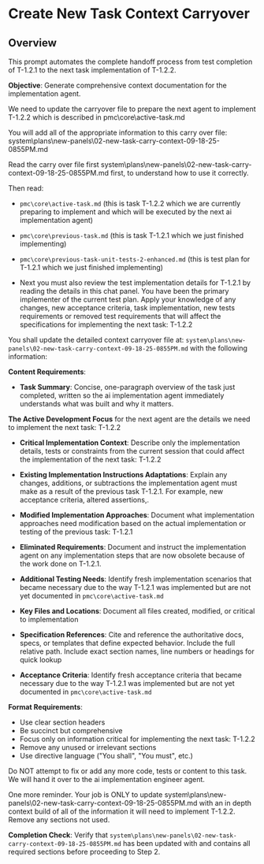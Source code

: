 # Create New Task Context Carryover

## Overview
This prompt automates the complete handoff process from test completion of T-1.2.1 to the next task implementation of T-1.2.2.

**Objective**: Generate comprehensive context documentation for the implementation agent.

We need to update the carryover file to prepare the next agent to implement T-1.2.2 which is described in pmc\core\active-task.md

You will add all of the appropriate information to this carry over file:
system\plans\new-panels\02-new-task-carry-context-09-18-25-0855PM.md

Read the carry over file first system\plans\new-panels\02-new-task-carry-context-09-18-25-0855PM.md first, to understand how to use it correctly.

Then read:
- `pmc\core\active-task.md` (this is task T-1.2.2 which we are currently preparing to implement and which will be executed by the next ai implementation agent)

- `pmc\core\previous-task.md` (this is task T-1.2.1 which we just finished implementing)

- `pmc\core\previous-task-unit-tests-2-enhanced.md` (this is test plan for T-1.2.1 which we just finished implementing)

- Next you must also review the test implementation details for T-1.2.1 by reading the details in this chat panel. You have been the primary implementer of the current test plan. Apply your knowledge of any changes, new acceptance criteria, task implementation, new tests requirements or removed test requirements that will affect the specifications for implementing the next task: T-1.2.2

You shall update the detailed context carryover file at: `system\plans\new-panels\02-new-task-carry-context-09-18-25-0855PM.md` with the following information:

**Content Requirements**:
- **Task Summary**: Concise, one-paragraph overview of the task just completed, written so the ai implementation agent immediately understands what was built and why it matters.

**The Active Development Focus** for the next agent are the details we need to implement the next task: T-1.2.2

- **Critical Implementation Context**: Describe only the implementation details, tests or constraints from the current session that could affect the implementation of the next task: T-1.2.2

- **Existing Implementation Instructions Adaptations**: Explain any changes, additions, or subtractions the implementation agent must make as a result of the previous task T-1.2.1. For example, new acceptance criteria, altered assertions,.

- **Modified Implementation Approaches**: Document what implementation approaches need modification based on the actual implementation or testing of the previous task: T-1.2.1

- **Eliminated Requirements**: Document and instruct the implementation agent on any implementation steps that are now obsolete because of the work done on T-1.2.1.

- **Additional Testing Needs**: Identify fresh implementation scenarios that became necessary due to the way T-1.2.1 was implemented but are not yet documented in `pmc\core\active-task.md`

- **Key Files and Locations**: Document all files created, modified, or critical to implementation
- **Specification References**: Cite and reference the authoritative docs, specs, or templates that define expected behavior. Include the full relative path. Include exact section names, line numbers or headings for quick lookup

- **Acceptance Criteria**: Identify fresh acceptance criteria that became necessary due to the way T-1.2.1 was implemented but are not yet documented in `pmc\core\active-task.md`

**Format Requirements**:
- Use clear section headers
- Be succinct but comprehensive
- Focus only on information critical for implementing the next task: T-1.2.2
- Remove any unused or irrelevant sections
- Use directive language ("You shall", "You must", etc.)

Do NOT attempt to fix or add any more code, tests or content to this task. We will hand it over to the ai implementation engineer agent.  

One more reminder. Your job is ONLY to update system\plans\new-panels\02-new-task-carry-context-09-18-25-0855PM.md with an in depth context build of all of the information it will need to implement T-1.2.2. Remove any sections not used.

**Completion Check**: Verify that `system\plans\new-panels\02-new-task-carry-context-09-18-25-0855PM.md` has been updated with and contains all required sections before proceeding to Step 2.